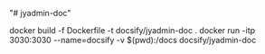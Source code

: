 "# jyadmin-doc" 





docker build -f Dockerfile -t docsify/jyadmin-doc .
docker run -itp 3030:3030 --name=docsify -v $(pwd):/docs docsify/jyadmin-doc
